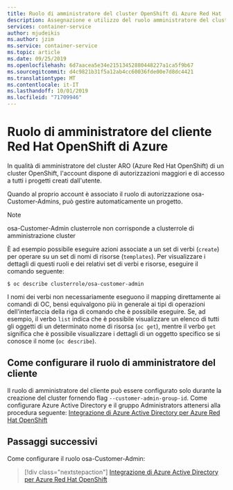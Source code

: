 ```yaml
---
title: Ruolo di amministratore del cluster OpenShift di Azure Red Hat | Microsoft Docs
description: Assegnazione e utilizzo del ruolo amministratore del cluster OpenShift di Azure Red Hat
services: container-service
author: mjudeikis
ms.author: jzim
ms.service: container-service
ms.topic: article
ms.date: 09/25/2019
ms.openlocfilehash: 6d7aacea5e34e21513452880448227a1ca5f9b67
ms.sourcegitcommit: d4c9821b31f5a12ab4cc60036fde00e7d8dc4421
ms.translationtype: MT
ms.contentlocale: it-IT
ms.lasthandoff: 10/01/2019
ms.locfileid: "71709946"
---
```

# <a name="azure-red-hat-openshift-customer-administrator-role"></a>Ruolo di amministratore del cliente Red Hat OpenShift di Azure

In qualità di amministratore del cluster ARO (Azure Red Hat OpenShift) di un cluster OpenShift, l'account dispone di autorizzazioni maggiori e di accesso a tutti i progetti creati dall'utente.

Quando al proprio account è associato il ruolo di autorizzazione osa-Customer-Admins, può gestire automaticamente un progetto.

> [!Note] 
> osa-Customer-Admin clusterrole non corrisponde a clusterrole di amministrazione cluster


È ad esempio possibile eseguire azioni associate a un set di verbi (`create`) per operare su un set di nomi di risorse (`templates`). Per visualizzare i dettagli di questi ruoli e dei relativi set di verbi e risorse, eseguire il comando seguente:

`$ oc describe clusterrole/osa-customer-admin`

I nomi dei verbi non necessariamente eseguono il mapping direttamente ai comandi di OC, bensì equivalgono più in generale ai tipi di operazioni dell'interfaccia della riga di comando che è possibile eseguire. Se, ad esempio, il verbo `list` indica che è possibile visualizzare un elenco di tutti gli oggetti di un determinato nome di risorsa (`oc get`), mentre il verbo `get` significa che è possibile visualizzare i dettagli di un oggetto specifico se si conosce il nome (`oc describe`).

## <a name="how-to-configure-customer-administrator-role"></a>Come configurare il ruolo di amministratore del cliente

Il ruolo di amministratore del cliente può essere configurato solo durante la creazione del cluster fornendo flag `--customer-admin-group-id`. Come configurare Azure Active Directory e il gruppo Administrators attenersi alla procedura seguente: [Integrazione di Azure Active Directory per Azure Red Hat OpenShift](howto-aad-app-configuration.md)

## <a name="next-steps"></a>Passaggi successivi

Come configurare il ruolo osa-Customer-Admin:
> [!div class="nextstepaction"]
> [Integrazione di Azure Active Directory per Azure Red Hat OpenShift](howto-aad-app-configuration.md)
